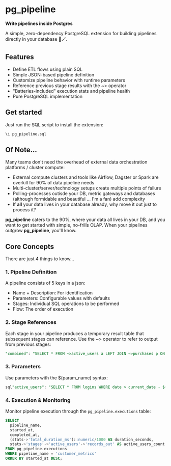 # pg_pipeline
**Write pipelines inside Postgres**

A simple, zero-dependency PostgreSQL extension for building pipelines directly in your database 🐘🪄.

## Features
- Define ETL flows using plain SQL
- Simple JSON-based pipeline definition
- Customize pipeline behavior with runtime parameters
- Reference previous stage results with the ~> operator
- "Batteries-included" execution stats and pipeline health
- Pure PostgreSQL implementation

## Get started
Just run the SQL script to install the extension:
```sql
\i pg_pipeline.sql
```

## Of Note...
Many teams don't need the overhead of external data orchestration platforms / cluster compute:

- External compute clusters and tools like Airflow, Dagster or Spark are overkill for 90% of data pipeline needs
- Multi-cluster/server/technology setups create multiple points of failure
- Polling-processes outisde your DB, metric gateways and databases (although formidable and beautiful ... I'm a fan) add complexity
- If **all** your data lives in your database already, why move it out just to process it?

**pg_pipeline** caters to the 90%, where your data all lives in your DB, and you want to get started with simple, no-frills OLAP. 
When your pipelines outgrow **pg_pipeline**, you'll know.

## Core Concepts
There are just 4 things to know...
### 1. Pipeline Definition
A pipeline consists of 5 keys in a json:

- Name + Description: For identification
- Parameters: Configurable values with defaults
- Stages: Individual SQL operations to be performed
- Flow: The order of execution

### 2. Stage References
Each stage in your pipeline produces a temporary result table that subsequent stages can reference. Use the ~> operator to refer to output from previous stages:
```sql
"combined": "SELECT * FROM ~>active_users a LEFT JOIN ~>purchases p ON a.user_id = p.user_id"
```

### 3. Parameters
Use parameters with the $(param_name) syntax:
```sql
sql"active_users": "SELECT * FROM logins WHERE date > current_date - $(period)::int"
```

### 4. Execution & Monitoring
Monitor pipeline execution through the `pg_pipeline.executions` table:
```sql
SELECT 
  pipeline_name,
  started_at,
  completed_at,
  (stats->'total_duration_ms')::numeric/1000 AS duration_seconds,
  stats->'stages'->'active_users'->'records_out' AS active_users_count
FROM pg_pipeline.executions
WHERE pipeline_name = 'customer_metrics'
ORDER BY started_at DESC;
```
